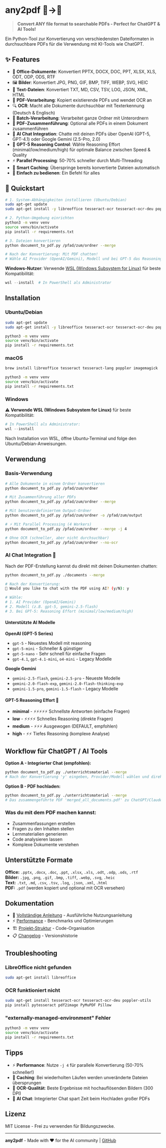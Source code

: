 # any2pdf 📄→📑

> **Convert ANY file format to searchable PDFs - Perfect for ChatGPT & AI Tools!**

Ein Python-Tool zur Konvertierung von verschiedensten Dateiformaten in durchsuchbare PDFs für die Verwendung mit KI-Tools wie ChatGPT.

## ✨ Features

- 📄 **Office-Dokumente**: Konvertiert PPTX, DOCX, DOC, PPT, XLSX, XLS, ODT, ODP, ODS, RTF
- 🖼️ **Bilder**: Konvertiert JPG, PNG, GIF, BMP, TIFF, WEBP, SVG, HEIC
- 📝 **Text-Dateien**: Konvertiert TXT, MD, CSV, TSV, LOG, JSON, XML, HTML
- 📑 **PDF-Verarbeitung**: Kopiert existierende PDFs und wendet OCR an
- 🔍 **OCR**: Macht alle Dokumente durchsuchbar mit Texterkennung (Deutsch & Englisch)
- 📁 **Batch-Verarbeitung**: Verarbeitet ganze Ordner mit Unterordnern
- 🔗 **PDF-Zusammenführung**: Optional alle PDFs in einem Dokument zusammenführen
- 🤖 **AI Chat Integration**: Chatte mit deinen PDFs über OpenAI (GPT-5, GPT-4.1) oder Google Gemini (2.5-Pro, 2.0)
- 🧠 **GPT-5 Reasoning Control**: Wähle Reasoning Effort (minimal/low/medium/high) für optimale Balance zwischen Speed & Quality
- ⚡ **Parallel Processing**: 50-70% schneller durch Multi-Threading
- 💾 **Smart Caching**: Überspringe bereits konvertierte Dateien automatisch
- 🚀 **Einfach zu bedienen**: Ein Befehl für alles

## 🚀 Quickstart

```bash
# 1. System-Abhängigkeiten installieren (Ubuntu/Debian)
sudo apt-get update
sudo apt-get install -y libreoffice tesseract-ocr tesseract-ocr-deu poppler-utils imagemagick

# 2. Python-Umgebung einrichten
python3 -m venv venv
source venv/bin/activate
pip install -r requirements.txt

# 3. Dateien konvertieren
python document_to_pdf.py /pfad/zum/ordner --merge

# Nach der Konvertierung: Mit PDF chatten!
# Wähle AI Provider (OpenAI/Gemini), Modell und bei GPT-5 das Reasoning Level
```

**Windows-Nutzer**: Verwende [WSL (Windows Subsystem for Linux)](https://learn.microsoft.com/de-de/windows/wsl/install) für beste Kompatibilität:
```powershell
wsl --install  # In PowerShell als Administrator
```

## Installation

### Ubuntu/Debian
```bash
sudo apt-get update
sudo apt-get install -y libreoffice tesseract-ocr tesseract-ocr-deu poppler-utils imagemagick

python3 -m venv venv
source venv/bin/activate
pip install -r requirements.txt
```

### macOS
```bash
brew install libreoffice tesseract tesseract-lang poppler imagemagick

python3 -m venv venv
source venv/bin/activate
pip install -r requirements.txt
```

### Windows
⚠️ **Verwende WSL (Windows Subsystem for Linux)** für beste Kompatibilität:

```powershell
# In PowerShell als Administrator:
wsl --install
```

Nach Installation von WSL, öffne Ubuntu-Terminal und folge den Ubuntu/Debian-Anweisungen.

## Verwendung

### Basis-Verwendung

```bash
# Alle Dokumente in einem Ordner konvertieren
python document_to_pdf.py /pfad/zum/ordner

# Mit Zusammenführung aller PDFs
python document_to_pdf.py /pfad/zum/ordner --merge

# Mit benutzerdefiniertem Output-Ordner
python document_to_pdf.py /pfad/zum/ordner -o /pfad/zum/output

# ⚡ Mit Parallel Processing (4 Workers)
python document_to_pdf.py /pfad/zum/ordner --merge -j 4

# Ohne OCR (schneller, aber nicht durchsuchbar)
python document_to_pdf.py /pfad/zum/ordner --no-ocr
```

### AI Chat Integration 🤖

Nach der PDF-Erstellung kannst du direkt mit deinen Dokumenten chatten:

```bash
python document_to_pdf.py ./documents --merge

# Nach der Konvertierung:
💬 Would you like to chat with the PDF using AI? (y/N): y

# Wähle:
# 1. AI Provider (OpenAI/Gemini)
# 2. Modell (z.B. gpt-5, gemini-2.5-flash)
# 3. Bei GPT-5: Reasoning Effort (minimal/low/medium/high)
```

#### Unterstützte AI Modelle

**OpenAI (GPT-5 Series)**
- `gpt-5` - Neuestes Modell mit reasoning
- `gpt-5-mini` - Schneller & günstiger
- `gpt-5-nano` - Sehr schnell für einfache Fragen
- `gpt-4.1`, `gpt-4.1-mini`, `o4-mini` - Legacy Modelle

**Google Gemini**
- `gemini-2.5-flash`, `gemini-2.5-pro` - Neueste Modelle
- `gemini-2.0-flash-exp`, `gemini-2.0-flash-thinking-exp`
- `gemini-1.5-pro`, `gemini-1.5-flash` - Legacy Modelle

#### GPT-5 Reasoning Effort 🧠

- **minimal** - ⚡⚡⚡⚡⚡ Schnellste Antworten (einfache Fragen)
- **low** - ⚡⚡⚡⚡ Schnelles Reasoning (direkte Fragen)
- **medium** - ⚡⚡⚡ Ausgewogen (DEFAULT, empfohlen)
- **high** - ⚡⚡ Tiefes Reasoning (komplexe Analyse)

## Workflow für ChatGPT / AI Tools

**Option A - Integrierter Chat (empfohlen):**
```bash
python document_to_pdf.py ./unterrichtsmaterial --merge
# Nach der Konvertierung 'y' eingeben, Provider/Modell wählen und direkt chatten!
```

**Option B - PDF hochladen:**
```bash
python document_to_pdf.py ./unterrichtsmaterial --merge
# Das zusammengeführte PDF 'merged_all_documents.pdf' zu ChatGPT/Claude hochladen
```

### Was du mit dem PDF machen kannst:
- Zusammenfassungen erstellen
- Fragen zu den Inhalten stellen
- Lernmaterialien generieren
- Code analysieren lassen
- Komplexe Dokumente verstehen

## Unterstützte Formate

**Office:** `.pptx`, `.docx`, `.doc`, `.ppt`, `.xlsx`, `.xls`, `.odt`, `.odp`, `.ods`, `.rtf`  
**Bilder:** `.jpg`, `.png`, `.gif`, `.bmp`, `.tiff`, `.webp`, `.svg`, `.heic`  
**Text:** `.txt`, `.md`, `.csv`, `.tsv`, `.log`, `.json`, `.xml`, `.html`  
**PDF:** `.pdf` (werden kopiert und optional mit OCR versehen)

## Dokumentation

- 📖 [Vollständige Anleitung](docs/USAGE.md) - Ausführliche Nutzungsanleitung
- ⚡ [Performance](docs/PERFORMANCE.md) - Benchmarks und Optimierungen
- 🏗️ [Projekt-Struktur](docs/PROJECT_STRUCTURE.md) - Code-Organisation
- 📋 [Changelog](CHANGELOG.md) - Versionshistorie

## Troubleshooting

### LibreOffice nicht gefunden
```bash
sudo apt-get install libreoffice
```

### OCR funktioniert nicht
```bash
sudo apt-get install tesseract-ocr tesseract-ocr-deu poppler-utils
pip install pytesseract pdf2image PyMuPDF Pillow
```

### "externally-managed-environment" Fehler
```bash
python3 -m venv venv
source venv/bin/activate
pip install -r requirements.txt
```

## Tipps

- ⚡ **Performance**: Nutze `-j 4` für parallele Konvertierung (50-70% schneller!)
- 💾 **Caching**: Bei wiederholten Läufen werden unveränderte Dateien übersprungen
- 🎯 **OCR-Qualität**: Beste Ergebnisse mit hochauflösenden Bildern (300 DPI)
- 🤖 **AI Chat**: Integrierter Chat spart Zeit beim Hochladen großer PDFs

## Lizenz

MIT License - Frei zu verwenden für Bildungszwecke.

---

**any2pdf** - Made with ❤️ for the AI community | [GitHub](https://github.com/arturict/any2pdf)
